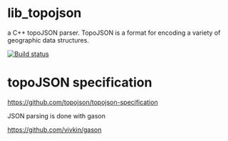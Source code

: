 # lib_topojson
a C++ topoJSON parser. TopoJSON is a format for encoding a variety of geographic data structures.

[![Build status](https://ci.appveyor.com/api/projects/status/pluqviybu1v2xh7a?svg=true)](https://ci.appveyor.com/project/pedro-vicente/lib-topojson)


# topoJSON specification

https://github.com/topojson/topojson-specification

JSON parsing is done with gason

https://github.com/vivkin/gason
